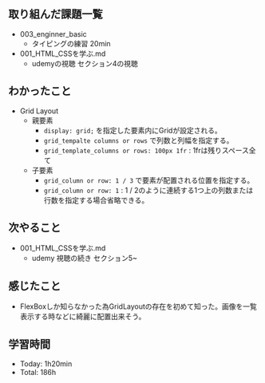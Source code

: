 ## 取り組んだ課題一覧
- 003_enginner_basic
  - タイピングの練習 20min
- 001_HTML_CSSを学ぶ.md
  - udemyの視聴 セクション4の視聴
## わかったこと
- Grid Layout
  - 親要素
    - `display: grid;` を指定した要素内にGridが設定される。
    - `grid_tempalte columns or rows` で列数と列幅を指定する。
    - `grid_template_columns or rows: 100px 1fr` : 1frは残りスペース全て
  - 子要素
    - `grid_column or row: 1 / 3` で要素が配置される位置を指定する。
    - `grid_column or row: 1` : 1 / 2のように連続する1つ上の列数または行数を指定する場合省略できる。
## 次やること
- 001_HTML_CSSを学ぶ.md
  - udemy 視聴の続き セクション5~
## 感じたこと
  - FlexBoxしか知らなかった為GridLayoutの存在を初めて知った。画像を一覧表示する時などに綺麗に配置出来そう。
## 学習時間
- Today: 1h20min
- Total: 186h